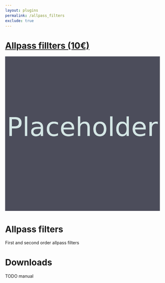 ```yaml
---
layout: plugins
permalink: /allpass_filters
exclude: true
---
```


# [Allpass fillters (10€)](www.example.org)

![TODO Allpass filters Screenshot](/assets/images/placeholder.png)

# Allpass filters
First and second order allpass filters


# Downloads

TODO manual

